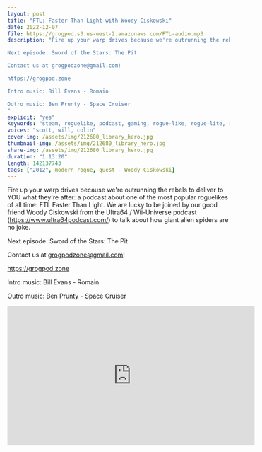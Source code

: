 ```yaml
---
layout: post
title: "FTL: Faster Than Light with Woody Ciskowski"
date: 2022-12-07
file: https://grogpod.s3.us-west-2.amazonaws.com/FTL-audio.mp3
description: "Fire up your warp drives because we're outrunning the rebels to deliver to YOU what they're after: a podcast about one of the most popular roguelikes of all time: FTL Faster Than Light. We are lucky to be joined by our good friend Woody Ciskowski from the Ultra64 / Wii-Universe podcast (https://www.ultra64podcast.com/) to talk about how giant alien spiders are no joke. 

Next episode: Sword of the Stars: The Pit

Contact us at grogpodzone@gmail.com!

https://grogpod.zone

Intro music: Bill Evans - Romain

Outro music: Ben Prunty - Space Cruiser
"
explicit: "yes" 
keywords: "steam, roguelike, podcast, gaming, rogue-like, rogue-lite, roguelite"
voices: "scott, will, colin"
cover-img: /assets/img/212680_library_hero.jpg
thumbnail-img: /assets/img/212680_library_hero.jpg
share-img: /assets/img/212680_library_hero.jpg
duration: "1:13:20"
length: 142137743
tags: ["2012", modern rogue, guest - Woody Ciskowski]
---
```



Fire up your warp drives because we're outrunning the rebels to deliver to YOU what they're after: a podcast about one of the most popular roguelikes of all time: FTL Faster Than Light. We are lucky to be joined by our good friend Woody Ciskowski from the Ultra64 / Wii-Universe podcast (https://www.ultra64podcast.com/) to talk about how giant alien spiders are no joke. 

Next episode: Sword of the Stars: The Pit

Contact us at grogpodzone@gmail.com!

https://grogpod.zone

Intro music: Bill Evans - Romain

Outro music: Ben Prunty - Space Cruiser

<div class="embed-responsive embed-responsive-16by9">
<iframe width="560" height="315" src="https://www.youtube.com/embed/Hy7EmRRnDe8" title="YouTube video player" frameborder="0" allow="accelerometer; autoplay; clipboard-write; encrypted-media; gyroscope; picture-in-picture" allowfullscreen></iframe>
</div>





